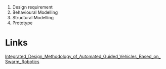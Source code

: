 1. Design requirement
2. Behavioural Modelling
3. Structural Modelling
4. Prototype
# Links
[Integrated_Design_Methodology_of_Automated_Guided_Vehicles_Based_on_Swarm_Robotics](https://www.researchgate.net/publication/352934740_Integrated_Design_Methodology_of_Automated_Guided_Vehicles_Based_on_Swarm_Robotics)